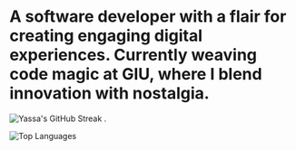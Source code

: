 # A software developer with a flair for creating engaging digital experiences. Currently weaving code magic at GIU, where I blend innovation with nostalgia.




![Yassa's GitHub Streak](https://github-readme-streak-stats.herokuapp.com/?user=Yassa122&theme=dark&background=000000)  . 

![Top Languages](https://github-readme-stats.vercel.app/api/top-langs/?username=Yassa122&layout=compact)
